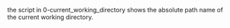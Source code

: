 the script in 0-current_working_directory shows the absolute path name of the current working directory.

